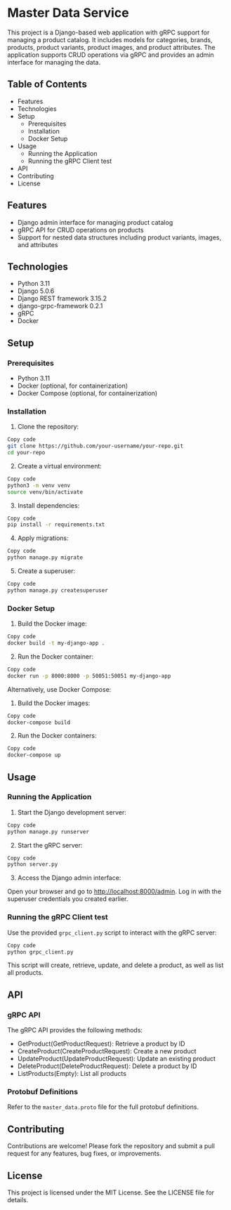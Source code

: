 # Master Data Service

This project is a Django-based web application with gRPC support for managing a product catalog. It includes models for categories, brands, products, product variants, product images, and product attributes. The application supports CRUD operations via gRPC and provides an admin interface for managing the data.

## Table of Contents

- Features
- Technologies
- Setup
  - Prerequisites
  - Installation
  - Docker Setup
- Usage
  - Running the Application
  - Running the gRPC Client test
- API
- Contributing
- License

## Features

- Django admin interface for managing product catalog
- gRPC API for CRUD operations on products
- Support for nested data structures including product variants, images, and attributes

## Technologies

- Python 3.11
- Django 5.0.6
- Django REST framework 3.15.2
- django-grpc-framework 0.2.1
- gRPC
- Docker

## Setup

### Prerequisites

- Python 3.11
- Docker (optional, for containerization)
- Docker Compose (optional, for containerization)

### Installation

1. Clone the repository:

```bash
Copy code
git clone https://github.com/your-username/your-repo.git
cd your-repo
```

2. Create a virtual environment:

```bash
Copy code
python3 -m venv venv
source venv/bin/activate
```

3. Install dependencies:

```bash
Copy code
pip install -r requirements.txt
```

4. Apply migrations:

```bash
Copy code
python manage.py migrate
```

5. Create a superuser:

```bash
Copy code
python manage.py createsuperuser
```

### Docker Setup

1. Build the Docker image:

```bash
Copy code
docker build -t my-django-app .
```

2. Run the Docker container:

```bash
Copy code
docker run -p 8000:8000 -p 50051:50051 my-django-app
```

Alternatively, use Docker Compose:

1. Build the Docker images:

```bash
Copy code
docker-compose build
```

2. Run the Docker containers:

```bash
Copy code
docker-compose up
```

## Usage

### Running the Application

1. Start the Django development server:

```bash
Copy code
python manage.py runserver
```

2. Start the gRPC server:

```bash
Copy code
python server.py
```

3. Access the Django admin interface:

Open your browser and go to <http://localhost:8000/admin>. Log in with the superuser credentials you created earlier.

### Running the gRPC Client test

Use the provided `grpc_client.py` script to interact with the gRPC server:

```bash
Copy code
python grpc_client.py
```

This script will create, retrieve, update, and delete a product, as well as list all products.

## API

### gRPC API

The gRPC API provides the following methods:

- GetProduct(GetProductRequest): Retrieve a product by ID
- CreateProduct(CreateProductRequest): Create a new product
- UpdateProduct(UpdateProductRequest): Update an existing product
- DeleteProduct(DeleteProductRequest): Delete a product by ID
- ListProducts(Empty): List all products

### Protobuf Definitions
Refer to the `master_data.proto` file for the full protobuf definitions.

## Contributing
Contributions are welcome! Please fork the repository and submit a pull request for any features, bug fixes, or improvements.

## License
This project is licensed under the MIT License. See the LICENSE file for details.
